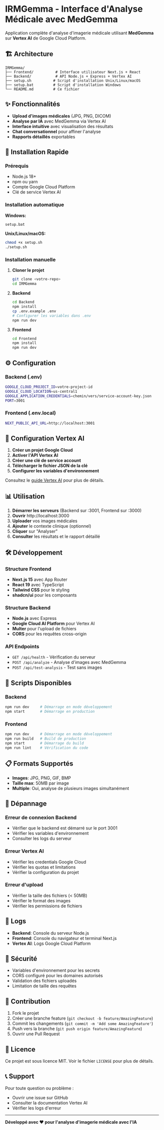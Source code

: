 # IRMGemma - Interface d'Analyse Médicale avec MedGemma

Application complète d'analyse d'imagerie médicale utilisant **MedGemma** sur **Vertex AI** de Google Cloud Platform.

## 🏗️ Architecture

```
IRMGemma/
├── Frontend/          # Interface utilisateur Next.js + React
├── Backend/           # API Node.js + Express + Vertex AI
├── setup.sh          # Script d'installation Unix/Linux/macOS
├── setup.bat         # Script d'installation Windows
└── README.md         # Ce fichier
```

## ✨ Fonctionnalités

- **Upload d'images médicales** (JPG, PNG, DICOM)
- **Analyse par IA** avec MedGemma via Vertex AI
- **Interface intuitive** avec visualisation des résultats
- **Chat conversationnel** pour affiner l'analyse
- **Rapports détaillés** exportables

## 🚀 Installation Rapide

### Prérequis
- Node.js 18+ 
- npm ou yarn
- Compte Google Cloud Platform
- Clé de service Vertex AI

### Installation automatique

**Windows:**
```cmd
setup.bat
```

**Unix/Linux/macOS:**
```bash
chmod +x setup.sh
./setup.sh
```

### Installation manuelle

1. **Cloner le projet**
   ```bash
   git clone <votre-repo>
   cd IRMGemma
   ```

2. **Backend**
   ```bash
   cd Backend
   npm install
   cp .env.example .env
   # Configurer les variables dans .env
   npm run dev
   ```

3. **Frontend**
   ```bash
   cd Frontend
   npm install
   npm run dev
   ```

## ⚙️ Configuration

### Backend (.env)
```bash
GOOGLE_CLOUD_PROJECT_ID=votre-project-id
GOOGLE_CLOUD_LOCATION=us-central1
GOOGLE_APPLICATION_CREDENTIALS=chemin/vers/service-account-key.json
PORT=3001
```

### Frontend (.env.local)
```bash
NEXT_PUBLIC_API_URL=http://localhost:3001
```

## 🧠 Configuration Vertex AI

1. **Créer un projet Google Cloud**
2. **Activer l'API Vertex AI**
3. **Créer une clé de service account**
4. **Télécharger le fichier JSON de la clé**
5. **Configurer les variables d'environnement**

Consultez le [guide Vertex AI](https://cloud.google.com/vertex-ai/docs/start/introduction-unified-platform) pour plus de détails.

## 📊 Utilisation

1. **Démarrer les serveurs** (Backend sur :3001, Frontend sur :3000)
2. **Ouvrir** http://localhost:3000
3. **Uploader** vos images médicales
4. **Ajouter** le contexte clinique (optionnel)
5. **Cliquer** sur "Analyser"
6. **Consulter** les résultats et le rapport détaillé

## 🛠️ Développement

### Structure Frontend
- **Next.js 15** avec App Router
- **React 19** avec TypeScript
- **Tailwind CSS** pour le styling
- **shadcn/ui** pour les composants

### Structure Backend  
- **Node.js** avec Express
- **Google Cloud AI Platform** pour Vertex AI
- **Multer** pour l'upload de fichiers
- **CORS** pour les requêtes cross-origin

### API Endpoints

- `GET /api/health` - Vérification du serveur
- `POST /api/analyze` - Analyse d'images avec MedGemma
- `POST /api/test-analysis` - Test sans images

## 🔧 Scripts Disponibles

### Backend
```bash
npm run dev     # Démarrage en mode développement
npm start       # Démarrage en production
```

### Frontend
```bash
npm run dev     # Démarrage en mode développement
npm run build   # Build de production
npm start       # Démarrage du build
npm run lint    # Vérification du code
```

## 📋 Formats Supportés

- **Images**: JPG, PNG, GIF, BMP
- **Taille max**: 50MB par image
- **Multiple**: Oui, analyse de plusieurs images simultanément

## 🐛 Dépannage

### Erreur de connexion Backend
- Vérifier que le backend est démarré sur le port 3001
- Vérifier les variables d'environnement
- Consulter les logs du serveur

### Erreur Vertex AI
- Vérifier les credentials Google Cloud
- Vérifier les quotas et limitations
- Vérifier la configuration du projet

### Erreur d'upload
- Vérifier la taille des fichiers (< 50MB)
- Vérifier le format des images
- Vérifier les permissions de fichiers

## 📝 Logs

- **Backend**: Console du serveur Node.js
- **Frontend**: Console du navigateur et terminal Next.js
- **Vertex AI**: Logs Google Cloud Platform

## 🔐 Sécurité

- Variables d'environnement pour les secrets
- CORS configuré pour les domaines autorisés
- Validation des fichiers uploadés
- Limitation de taille des requêtes

## 🤝 Contribution

1. Fork le projet
2. Créer une branche feature (`git checkout -b feature/AmazingFeature`)
3. Commit les changements (`git commit -m 'Add some AmazingFeature'`)
4. Push vers la branche (`git push origin feature/AmazingFeature`)
5. Ouvrir une Pull Request

## 📄 Licence

Ce projet est sous licence MIT. Voir le fichier `LICENSE` pour plus de détails.

## 📞 Support

Pour toute question ou problème :
- Ouvrir une issue sur GitHub
- Consulter la documentation Vertex AI
- Vérifier les logs d'erreur

---

**Développé avec ❤️ pour l'analyse d'imagerie médicale avec l'IA**
